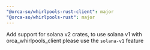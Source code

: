 ```yaml
---
"@orca-so/whirlpools-rust-client": major
"@orca-so/whirlpools-rust": major
---
```


Add support for solana v2 crates, to use solana v1 with orca_whirlpools_client please use the `solana-v1` feature
